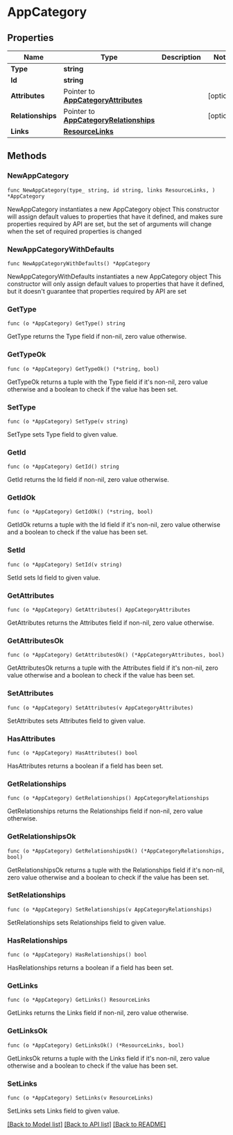 # AppCategory

## Properties

Name | Type | Description | Notes
------------ | ------------- | ------------- | -------------
**Type** | **string** |  | 
**Id** | **string** |  | 
**Attributes** | Pointer to [**AppCategoryAttributes**](AppCategoryAttributes.md) |  | [optional] 
**Relationships** | Pointer to [**AppCategoryRelationships**](AppCategoryRelationships.md) |  | [optional] 
**Links** | [**ResourceLinks**](ResourceLinks.md) |  | 

## Methods

### NewAppCategory

`func NewAppCategory(type_ string, id string, links ResourceLinks, ) *AppCategory`

NewAppCategory instantiates a new AppCategory object
This constructor will assign default values to properties that have it defined,
and makes sure properties required by API are set, but the set of arguments
will change when the set of required properties is changed

### NewAppCategoryWithDefaults

`func NewAppCategoryWithDefaults() *AppCategory`

NewAppCategoryWithDefaults instantiates a new AppCategory object
This constructor will only assign default values to properties that have it defined,
but it doesn't guarantee that properties required by API are set

### GetType

`func (o *AppCategory) GetType() string`

GetType returns the Type field if non-nil, zero value otherwise.

### GetTypeOk

`func (o *AppCategory) GetTypeOk() (*string, bool)`

GetTypeOk returns a tuple with the Type field if it's non-nil, zero value otherwise
and a boolean to check if the value has been set.

### SetType

`func (o *AppCategory) SetType(v string)`

SetType sets Type field to given value.


### GetId

`func (o *AppCategory) GetId() string`

GetId returns the Id field if non-nil, zero value otherwise.

### GetIdOk

`func (o *AppCategory) GetIdOk() (*string, bool)`

GetIdOk returns a tuple with the Id field if it's non-nil, zero value otherwise
and a boolean to check if the value has been set.

### SetId

`func (o *AppCategory) SetId(v string)`

SetId sets Id field to given value.


### GetAttributes

`func (o *AppCategory) GetAttributes() AppCategoryAttributes`

GetAttributes returns the Attributes field if non-nil, zero value otherwise.

### GetAttributesOk

`func (o *AppCategory) GetAttributesOk() (*AppCategoryAttributes, bool)`

GetAttributesOk returns a tuple with the Attributes field if it's non-nil, zero value otherwise
and a boolean to check if the value has been set.

### SetAttributes

`func (o *AppCategory) SetAttributes(v AppCategoryAttributes)`

SetAttributes sets Attributes field to given value.

### HasAttributes

`func (o *AppCategory) HasAttributes() bool`

HasAttributes returns a boolean if a field has been set.

### GetRelationships

`func (o *AppCategory) GetRelationships() AppCategoryRelationships`

GetRelationships returns the Relationships field if non-nil, zero value otherwise.

### GetRelationshipsOk

`func (o *AppCategory) GetRelationshipsOk() (*AppCategoryRelationships, bool)`

GetRelationshipsOk returns a tuple with the Relationships field if it's non-nil, zero value otherwise
and a boolean to check if the value has been set.

### SetRelationships

`func (o *AppCategory) SetRelationships(v AppCategoryRelationships)`

SetRelationships sets Relationships field to given value.

### HasRelationships

`func (o *AppCategory) HasRelationships() bool`

HasRelationships returns a boolean if a field has been set.

### GetLinks

`func (o *AppCategory) GetLinks() ResourceLinks`

GetLinks returns the Links field if non-nil, zero value otherwise.

### GetLinksOk

`func (o *AppCategory) GetLinksOk() (*ResourceLinks, bool)`

GetLinksOk returns a tuple with the Links field if it's non-nil, zero value otherwise
and a boolean to check if the value has been set.

### SetLinks

`func (o *AppCategory) SetLinks(v ResourceLinks)`

SetLinks sets Links field to given value.



[[Back to Model list]](../README.md#documentation-for-models) [[Back to API list]](../README.md#documentation-for-api-endpoints) [[Back to README]](../README.md)


